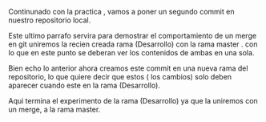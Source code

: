 
Continunado con la practica , vamos a poner un segundo commit en nuestro 
repositorio local.

Este ultimo parrafo servira para demostrar el comportamiento de un merge en git uniremos la recien creada rama (Desarrollo) con la rama master . con lo que en este punto se deberan ver los contenidos de ambas en una sola.

Bien echo lo anterior ahora creamos este commit en una nueva rama del repositorio,
lo que quiere decir que estos ( los cambios) solo deben aparecer cuando este en la rama 
(Desarrollo).

Aqui termina el experimento de la rama (Desarrollo) ya que la uniremos con un merge, a
la rama master.
